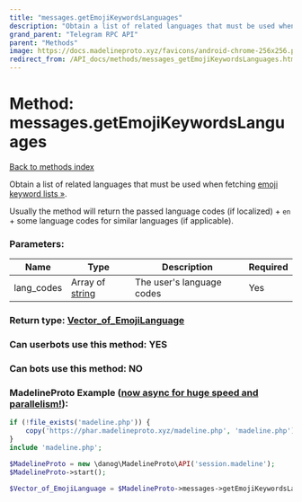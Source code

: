 ```yaml
---
title: "messages.getEmojiKeywordsLanguages"
description: "Obtain a list of related languages that must be used when fetching [emoji keyword lists »](https://core.telegram.org/api/custom-emoji#emoji-keywords)."
grand_parent: "Telegram RPC API"
parent: "Methods"
image: https://docs.madelineproto.xyz/favicons/android-chrome-256x256.png
redirect_from: /API_docs/methods/messages_getEmojiKeywordsLanguages.html
---
```

# Method: messages.getEmojiKeywordsLanguages
[Back to methods index](index.html)



Obtain a list of related languages that must be used when fetching [emoji keyword lists »](https://core.telegram.org/api/custom-emoji#emoji-keywords).

Usually the method will return the passed language codes (if localized) + `en` + some language codes for similar languages (if applicable).

### Parameters:

| Name     |    Type       | Description | Required |
|----------|---------------|-------------|----------|
|lang\_codes|Array of [string](/API_docs/types/string.html) | The user's language codes | Yes|


### Return type: [Vector\_of\_EmojiLanguage](/API_docs/types/EmojiLanguage.html)

### Can userbots use this method: **YES**

### Can bots use this method: **NO**


### MadelineProto Example ([now async for huge speed and parallelism!](https://docs.madelineproto.xyz/docs/ASYNC.html)):


```php
if (!file_exists('madeline.php')) {
    copy('https://phar.madelineproto.xyz/madeline.php', 'madeline.php');
}
include 'madeline.php';

$MadelineProto = new \danog\MadelineProto\API('session.madeline');
$MadelineProto->start();

$Vector_of_EmojiLanguage = $MadelineProto->messages->getEmojiKeywordsLanguages(lang_codes: ['string', 'string'], );
```


